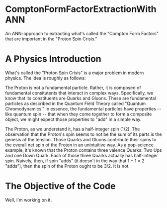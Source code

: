 # ComptonFormFactorExtractionWithANN
An ANN-approach to extracting what's called the "Compton Form Factors" that are important in the "Proton Spin Crisis."

# A Physics Introduction

What's called the "Proton Spin Crisis" is a major problem in modern physics. The idea is roughly as follows:

The Proton is not a fundamental particle. Rather, it is composed of fundamental consitutents that interact in complex ways. Specifically, we know that its constituents are Quarks and Gluons. These are fundamental particles as described in the Quantum Field Theory called "Quantum Chromodynamics." In essence, the fundamental particles have properties -- like quantum spin -- that when they come together to form a composite object, we might expect those properties to "add" in a simple way.

The Proton, as we understand it, has a half-integer spin (1/2). The observation that the Proton's spin seems to not be the sum of its parts is the genesis of the tension. Those Quarks and Gluons contribute their spins to the overall net spin of the Proton in an unintuitive way. As a pop-science example, it's known that the Proton contains three valence Quarks: Two Ups and one Down Quark. Each of those three Quarks actually has half-integer spin. Naively, then, if spin "adds" (it doesn't in the way that 1 + 1 = 2 "adds"), then the spin of the Proton ought to be 3/2. It is not.

# The Objective of the Code

Well, I'm working on it.

